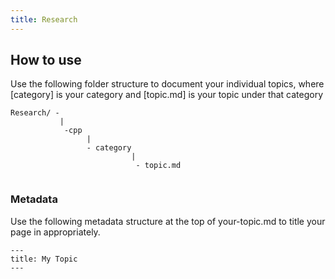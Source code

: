 ```yaml
---
title: Research
---
```


## How to use

Use the following folder structure to document your individual topics,  where [category] is your category and [topic.md] is your topic under that category

``` 
Research/ -
           |
            -cpp
                 |
                 - category 
                           |
                            - topic.md
          
```

### Metadata 

Use the following metadata structure at the top of your-topic.md to title your page in appropriately.


``` 
---
title: My Topic
---
``` 
